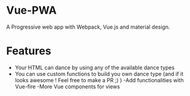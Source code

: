 # Vue-PWA
A Progressive web app with Webpack, Vue.js and material design.

Features
========

 + Your HTML can dance by using any of the available dance types
 + You can use custom functions to build you own dance type (and if it looks awesome ! Feel free to make a PR ;) )
-Add functionalities with Vue-fire
-More Vue components for views
